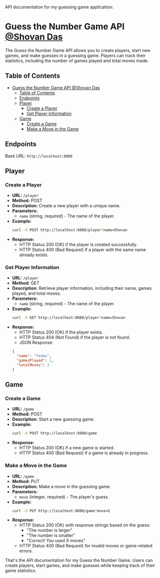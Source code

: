 API documentation for my guessing game application:

# Guess the Number Game API [@Shovan Das](https://github.com/shovoncse)

The Guess the Number Game API allows you to create players, start new games, and make guesses in a guessing game. Players can track their statistics, including the number of games played and total moves made.

## Table of Contents

- [Guess the Number Game API @Shovan Das](#guess-the-number-game-api-shovan-das)
  - [Table of Contents](#table-of-contents)
  - [Endpoints](#endpoints)
  - [Player](#player)
    - [Create a Player](#create-a-player)
    - [Get Player Information](#get-player-information)
  - [Game](#game)
    - [Create a Game](#create-a-game)
    - [Make a Move in the Game](#make-a-move-in-the-game)

## Endpoints

Base URL: `http://localhost:8080`

## Player

### Create a Player

- **URL:** `/player`
- **Method:** POST
- **Description:** Create a new player with a unique name.
- **Parameters:**
  - `name` (string, required) - The name of the player.
- **Example:**
  ```bash
  curl -X POST http://localhost:8080/player?name=Shovan
  ```
- **Response:**
  - HTTP Status 200 (OK) if the player is created successfully.
  - HTTP Status 400 (Bad Request) if a player with the same name already exists.

### Get Player Information

- **URL:** `/player`
- **Method:** GET
- **Description:** Retrieve player information, including their name, games played, and total moves.
- **Parameters:**
  - `name` (string, required) - The name of the player.
- **Example:**
  ```bash
  curl -X GET http://localhost:8080/player?name=Shovan
  ```
- **Response:**
  - HTTP Status 200 (OK) if the player exists.
  - HTTP Status 404 (Not Found) if the player is not found.
  - JSON Response:
  ```json
  {
    "name": "Teemu",
    "gamesPlayed": 1,
    "totalMoves": 3
  }
  ```

## Game

### Create a Game

- **URL:** `/game`
- **Method:** POST
- **Description:** Start a new guessing game.
- **Example:**
  ```bash
  curl -X POST http://localhost:8080/game
  ```
- **Response:**
  - HTTP Status 200 (OK) if a new game is started.
  - HTTP Status 400 (Bad Request) if a game is already in progress.

### Make a Move in the Game

- **URL:** `/game`
- **Method:** PUT
- **Description:** Make a move in the guessing game.
- **Parameters:**
  - `move` (integer, required) - The player's guess.
- **Example:**
  ```bash
  curl -X PUT http://localhost:8080/game?move=5
  ```
- **Response:**
  - HTTP Status 200 (OK) with response strings based on the guess:
    - "The number is larger"
    - "The number is smaller"
    - "Correct! You used X moves"
  - HTTP Status 400 (Bad Request) for invalid moves or game-related errors.

That's the API documentation for my Guess the Number Game. Users can create players, start games, and make guesses while keeping track of their game statistics.